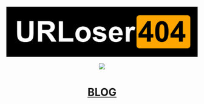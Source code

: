 <div align="center">
  
![URLoser404](URLoser404.png)


![](https://github-readme-stats.vercel.app/api?username=urloser404&show_icons=true)

# [BLOG](https://urloser404.github.io)
  
</div>
